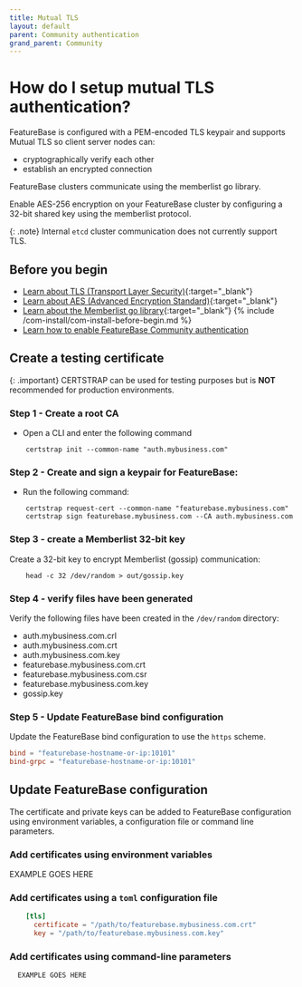 ```yaml
---
title: Mutual TLS
layout: default
parent: Community authentication
grand_parent: Community
---
```


# How do I setup mutual TLS authentication?

FeatureBase is configured with a PEM-encoded TLS keypair and supports Mutual TLS so client server nodes can:
* cryptographically verify each other
* establish an encrypted connection

FeatureBase clusters communicate using the memberlist go library.

Enable AES-256 encryption on your FeatureBase cluster by configuring a 32-bit shared key using the memberlist protocol.

{: .note}
Internal `etcd` cluster communication does not currently support TLS.

## Before you begin

* [Learn about TLS (Transport Layer Security)](https://en.wikipedia.org/wiki/Transport_Layer_Security){:target="_blank"}
* [Learn about AES (Advanced Encryption Standard)](https://en.wikipedia.org/wiki/Advanced_Encryption_Standard){:target="_blank"}
* [Learn about the Memberlist go library](https://pkg.go.dev/github.com/hashicorp/memberlist){:target="_blank"}
{% include /com-install/com-install-before-begin.md %}
* [Learn how to enable FeatureBase Community authentication](/docs/community/com-config-auth/com-config-tls-auth)

## Create a testing certificate

{: .important}
CERTSTRAP can be used for testing purposes but is **NOT** recommended for production environments.

<!--QUERY - What IS recommended for prod environments?? -->

### Step 1 - Create a root CA

* Open a CLI and enter the following command

```shell
    certstrap init --common-name "auth.mybusiness.com"
```

### Step 2 - Create and sign a keypair for FeatureBase:

<!-- QUERY -- is "mybusiness" required or is this a value the users can define?-->

* Run the following command:

```shell
    certstrap request-cert --common-name "featurebase.mybusiness.com"
    certstrap sign featurebase.mybusiness.com --CA auth.mybusiness.com
```

### Step 3 - create a Memberlist 32-bit key

Create a 32-bit key to encrypt Memberlist (gossip) communication:

```shell
    head -c 32 /dev/random > out/gossip.key
```

### Step 4 - verify files have been generated

Verify the following files have been created in the `/dev/random` directory:

* auth.mybusiness.com.crl
* auth.mybusiness.com.crt
* auth.mybusiness.com.key
* featurebase.mybusiness.com.crt
* featurebase.mybusiness.com.csr
* featurebase.mybusiness.com.key
* gossip.key

### Step 5 - Update FeatureBase bind configuration

Update the FeatureBase bind configuration to use the `https` scheme.


```toml
bind = "featurebase-hostname-or-ip:10101"
bind-grpc = "featurebase-hostname-or-ip:10101"
```

## Update FeatureBase configuration

The certificate and private keys can be added to FeatureBase configuration using environment variables, a configuration file or command line parameters.

### Add certificates using environment variables

EXAMPLE GOES HERE

### Add certificates using a `toml` configuration file

```toml
    [tls]
      certificate = "/path/to/featurebase.mybusiness.com.crt"
      key = "/path/to/featurebase.mybusiness.com.key"
```

### Add certificates using command-line parameters

```
  EXAMPLE GOES HERE
```

